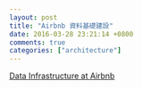 ```yaml
---
layout: post
title: "Airbnb 資料基礎建設"
date: 2016-03-28 23:21:14 +0800
comments: true
categories: ["architecture"]
---
```


<!-- more -->

[Data Infrastructure at Airbnb]

[Data Infrastructure at Airbnb]:https://medium.com/airbnb-engineering/data-infrastructure-at-airbnb-8adfb34f169c#.cye76uanu
